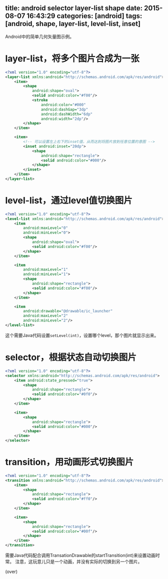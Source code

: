 ﻿title: android selector layer-list shape
date: 2015-08-07 16:43:29
categories: [android]
tags: [android, shape, layer-list, level-list, inset]
---

Android中的简单几何矢量图示例。

<!-- more -->

# layer-list，将多个图片合成为一张

```xml
<?xml version="1.0" encoding="utf-8"?>
<layer-list xmlns:android="http://schemas.android.com/apk/res/android">
    <item>
        <shape
            android:shape="oval">
            <solid android:color="#f00"/>
            <stroke
                android:color="#000"
                android:dashGap="3dp"
                android:dashWidth="6dp"
                android:width="2dp"/>
        </shape>
    </item>

    <item>
        <!-- 可以设置左上右下的inset值，从而达到将图片放到任意位置的意图 -->
        <inset android:inset="20dp">
            <shape
                android:shape="rectangle">
                <solid android:color="#000"/>
            </shape>
        </inset>
    </item>
</layer-list>
```

# level-list，通过level值切换图片

```xml
<?xml version="1.0" encoding="utf-8"?>
<level-list xmlns:android="http://schemas.android.com/apk/res/android">
    <item
        android:maxLevel="0"
        android:minLevel="0">
        <shape
            android:shape="oval">
            <solid android:color="#f00"/>
        </shape>
    </item>

    <item
        android:maxLevel="1"
        android:minLevel="1">
        <shape
            android:shape="rectangle">
            <solid android:color="#f00"/>
        </shape>
    </item>

    <item
        android:drawable="@drawable/ic_launcher"
        android:maxLevel="2"
        android:minLevel="2"/>
</level-list>
```

这个需要Java代码设置`setLevel(int)`，设置哪个level，那个图片就显示出来。

# selector，根据状态自动切换图片

```xml
<?xml version="1.0" encoding="utf-8"?>
<selector xmlns:android="http://schemas.android.com/apk/res/android">
    <item android:state_pressed="true">
        <shape
            android:shape="rectangle">
            <solid android:color="#0f0"/>
        </shape>
    </item>

    <item>
        <shape
            android:shape="rectangle">
            <solid android:color="#000"/>
        </shape>
    </item>
</selector>
```

# transition，用动画形式切换图片

```xml
<?xml version="1.0" encoding="utf-8"?>
<transition xmlns:android="http://schemas.android.com/apk/res/android">
    <item>
        <shape
            android:shape="rectangle">
            <solid android:color="#ff0"/>
        </shape>
    </item>

    <item>
        <shape
            android:shape="rectangle">
            <solid android:color="#00f"/>
        </shape>
    </item>
</transition>
```

需要Java代码配合调用TransationDrawable的startTransition(int)来设置动画时常。
注意，这玩意儿只是一个动画，并没有实际的切换到另一个图片。

(over)